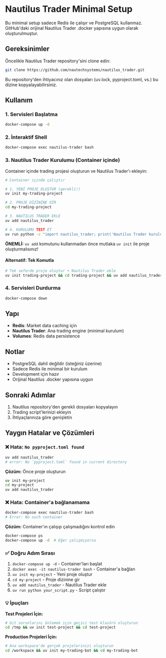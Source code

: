 # Nautilus Trader Minimal Setup

Bu minimal setup sadece Redis ile çalışır ve PostgreSQL kullanmaz. GitHub'daki orijinal Nautilus Trader .docker yapısına uygun olarak oluşturulmuştur.

## Gereksinimler

Öncelikle Nautilus Trader repository'sini clone edin:

```bash
git clone https://github.com/nautechsystems/nautilus_trader.git
```

Bu repository'den ihtiyacınız olan dosyaları (uv.lock, pyproject.toml, vs.) bu dizine kopyalayabilirsiniz.

## Kullanım

### 1. Servisleri Başlatma

```bash
docker-compose up -d
```

### 2. İnteraktif Shell

```bash
docker-compose exec nautilus-trader bash
```

### 3. Nautilus Trader Kurulumu (Container içinde)

Container içinde trading projesi oluşturun ve Nautilus Trader'ı ekleyin:

```bash
# Container içinde çalıştır

# 1. YENİ PROJE OLUŞTUR (gerekli!)
uv init my-trading-project

# 2. PROJE DİZİNİNE GİR
cd my-trading-project

# 3. NAUTILUS TRADER EKLE
uv add nautilus_trader

# 4. KURULUMU TEST ET
uv run python -c "import nautilus_trader; print('Nautilus Trader kurulumu başarılı!')"
```

**ÖNEMLİ:** `uv add` komutunu kullanmadan önce mutlaka `uv init` ile proje oluşturmalısınız!

#### Alternatif: Tek Komutla

```bash
# Tek seferde proje oluştur + Nautilus Trader ekle
uv init trading-project && cd trading-project && uv add nautilus_trader
```

### 4. Servisleri Durdurma

```bash
docker-compose down
```

## Yapı

- **Redis**: Market data caching için
- **Nautilus Trader**: Ana trading engine (minimal kurulum)
- **Volumes**: Redis data persistence

## Notlar

- PostgreSQL dahil değildir (isteğiniz üzerine)
- Sadece Redis ile minimal bir kurulum
- Development için hazır
- Orijinal Nautilus .docker yapısına uygun

## Sonraki Adımlar

1. Nautilus repository'den gerekli dosyaları kopyalayın
2. Trading script'lerinizi ekleyin
3. İhtiyaçlarınıza göre genişletin

## Yaygın Hatalar ve Çözümleri

### ❌ Hata: `No pyproject.toml found`
```bash
uv add nautilus_trader
# error: No `pyproject.toml` found in current directory
```

**Çözüm:** Önce proje oluşturun
```bash
uv init my-project
cd my-project
uv add nautilus_trader
```

### ❌ Hata: Container'a bağlanamama
```bash
docker-compose exec nautilus-trader bash
# Error: No such container
```

**Çözüm:** Container'ın çalışıp çalışmadığını kontrol edin
```bash
docker-compose ps
docker-compose up -d  # Eğer çalışmıyorsa
```

### ✅ Doğru Adım Sırası
1. `docker-compose up -d` - Container'ları başlat
2. `docker exec -it nautilus-trader bash` - Container'a bağlan  
3. `uv init my-project` - Yeni proje oluştur
4. `cd my-project` - Proje dizinine gir
5. `uv add nautilus_trader` - Nautilus Trader ekle
6. `uv run python your_script.py` - Script çalıştır

### 💡 İpuçları

**Test Projeleri İçin:**
```bash
# Git sorunlarını önlemek için geçici test klasörü oluşturun
cd /tmp && uv init test-project && cd test-project
```

**Production Projeleri İçin:**
```bash
# Ana workspace'de gerçek projelerinizi oluşturun
cd /workspace && uv init my-trading-bot && cd my-trading-bot
```
